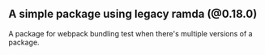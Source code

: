 ## A simple package using legacy ramda (@0.18.0)

A package for webpack bundling test when there's multiple versions of a package.
